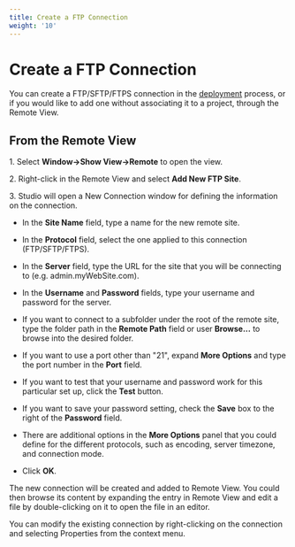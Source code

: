 ```yaml
---
title: Create a FTP Connection
weight: '10'
---
```


# Create a FTP Connection

You can create a FTP/SFTP/FTPS connection in the [deployment](/guide/Axway_Appcelerator_Studio/Axway_Appcelerator_Studio_Guide/Web_Development/Publishing/FTP_SFTP_and_FTPS_Deployment/) process, or if you would like to add one without associating it to a project, through the Remote View.

## From the Remote View

1\. Select **Window->Show View->Remote** to open the view.

2\. Right-click in the Remote View and select **Add New FTP Site**.

3\. Studio will open a New Connection window for defining the information on the connection.

* In the **Site Name** field, type a name for the new remote site.

* In the **Protocol** field, select the one applied to this connection (FTP/SFTP/FTPS).

* In the **Server** field, type the URL for the site that you will be connecting to (e.g. admin.myWebSite.com).

* In the **Username** and **Password** fields, type your username and password for the server.

* If you want to connect to a subfolder under the root of the remote site, type the folder path in the **Remote Path** field or user **Browse...** to browse into the desired folder.

* If you want to use a port other than "21", expand **More Options** and type the port number in the **Port** field.

* If you want to test that your username and password work for this particular set up, click the **Test** button.

* If you want to save your password setting, check the **Save** box to the right of the **Password** field.

* There are additional options in the **More Options** panel that you could define for the different protocols, such as encoding, server timezone, and connection mode.

* Click **OK**.

The new connection will be created and added to Remote View. You could then browse its content by expanding the entry in Remote View and edit a file by double-clicking on it to open the file in an editor.

You can modify the existing connection by right-clicking on the connection and selecting Properties from the context menu.
